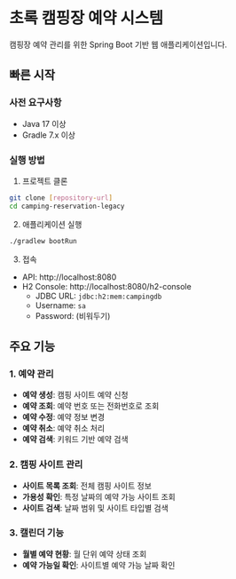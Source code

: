 # 초록 캠핑장 예약 시스템

캠핑장 예약 관리를 위한 Spring Boot 기반 웹 애플리케이션입니다.

## 빠른 시작

### 사전 요구사항
- Java 17 이상
- Gradle 7.x 이상

### 실행 방법

1. 프로젝트 클론
```bash
git clone [repository-url]
cd camping-reservation-legacy
```

2. 애플리케이션 실행
```bash
./gradlew bootRun
```

3. 접속
- API: http://localhost:8080
- H2 Console: http://localhost:8080/h2-console
  - JDBC URL: `jdbc:h2:mem:campingdb`
  - Username: `sa`
  - Password: (비워두기)

## 주요 기능

### 1. 예약 관리
- **예약 생성**: 캠핑 사이트 예약 신청
- **예약 조회**: 예약 번호 또는 전화번호로 조회
- **예약 수정**: 예약 정보 변경
- **예약 취소**: 예약 취소 처리
- **예약 검색**: 키워드 기반 예약 검색

### 2. 캠핑 사이트 관리
- **사이트 목록 조회**: 전체 캠핑 사이트 정보
- **가용성 확인**: 특정 날짜의 예약 가능 사이트 조회
- **사이트 검색**: 날짜 범위 및 사이트 타입별 검색

### 3. 캘린더 기능
- **월별 예약 현황**: 월 단위 예약 상태 조회
- **예약 가능일 확인**: 사이트별 예약 가능 날짜 확인
